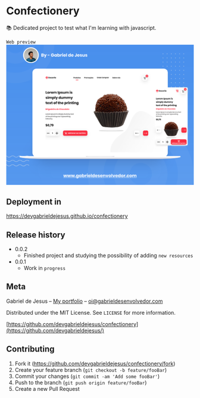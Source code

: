 # Confectionery

📚 Dedicated project to test what I'm learning with javascript.

`Web preview`
![](assets/web-preview.svg)

## Deployment in
https://devgabrieldejesus.github.io/confectionery

## Release history

* 0.0.2
    * Finished project and studying the possibility of adding `new resources`
* 0.0.1
    * Work in `progress`

## Meta

Gabriel de Jesus – [My portfolio](https://www.gabrieldesenvolvedor.com/) –  oi@gabrieldesenvolvedor.com

Distributed under the MIT License. See `LICENSE` for more information.

[https://github.com/devgabrieldejesus/confectionery](https://github.com/devgabrieldejesus/)

## Contributing

1. Fork it (<https://github.com/devgabrieldejesus/confectionery/fork>)
2. Create your feature branch (`git checkout -b feature/fooBar`)
3. Commit your changes (`git commit -am 'Add some fooBar'`)
4. Push to the branch (`git push origin feature/fooBar`)
5. Create a new Pull Request
